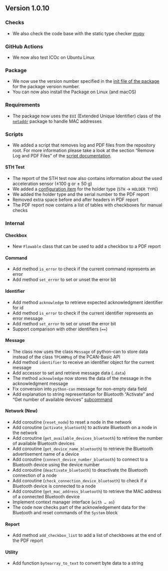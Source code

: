 ## Version 1.0.10

### Checks

- We also check the code base with the static type checker [mypy](https://mypy.readthedocs.io)

### GitHub Actions

- We now also test ICOc on Ubuntu Linux

### Package

- We now use the version number specified in the [init file of the package](https://github.com/MyTooliT/ICOc/blob/5490bce1/mytoolit/__init__.py) for the package version number.
- You can now also install the Package on Linux (and macOS)

### Requirements

- The package now uses the `EUI` (Extended Unique Identifier) class of the [`netaddr`](https://netaddr.readthedocs.io) package to handle MAC addresses

### Scripts

- We added a script that removes log and PDF files from the repository root. For more information please take a look at the section “Remove Log and PDF Files” of the [script documentation](https://github.com/MyTooliT/ICOc/blob/5490bce1/Documentation/Scripts.md).

#### STH Test

- The report of the STH test now also contains information about the used acceleration sensor (±100 g or ± 50 g)
- We added a [configuration item](https://github.com/MyTooliT/ICOc/blob/5490bce1/mytoolit/config/config.yaml) for the holder type (`STH` → `HOLDER TYPE`)
- We added the holder type and the serial number to the PDF report
- Removed extra space before and after headers in PDF report
- The PDF report now contains a list of tables with checkboxes for manual checks

### Internal

#### Checkbox

- New `Flowable` class that can be used to add a checkbox to a PDF report

#### Command

- Add method `is_error` to check if the current command represents an error
- Add method `set_error` to set or unset the error bit

#### Identifier

- Add method `acknowledge` to retrieve expected acknowledgment identifier for id
- Add method `is_error` to check if the current identifier represents an error message
- Add method `set_error` to set or unset the error bit
- Support comparison with other identifiers (`==`)

#### Message

- The class now uses the class `Message` of python-can to store data instead of the class `TPCANMsg` of the PCAN-Basic API
- Add method `identifier` to receive an identifier object for the current message
- Add accessor to set and retrieve message data (`.data`)
- The method `acknowledge` now stores the data of the message in the acknowledgment message
- Fix conversion into `python-can` message for non-empty data field
- Add explanation to string representation for Bluetooth “Activate” and “Get number of available devices” [subcommand](https://mytoolit.github.io/Documentation/#value:bluetooth-subcommand)

#### Network (New)

- Add coroutine (`reset_node`) to reset a node in the network
- Add coroutine (`activate_bluetooth`) to activate Bluetooth on a node in the network
- Add coroutine (`get_available_devices_bluetooth`) to retrieve the number of available Bluetooth devices
- Add coroutine (`get_device_name_bluetooth`) to retrieve the Bluetooth advertisement name of a device
- Add coroutine (`connect_device_number_bluetooth`) to connect to a Bluetooth device using the device number
- Add coroutine (`deactivate_bluetooth`) to deactivate the Bluetooth connection of a node
- Add coroutine (`check_connection_device_bluetooth`) to check if a Bluetooth device is connected to a node
- Add coroutine (`get_mac_address_bluetooth`) to retrieve the MAC address of a connected Bluetooth device
- Implement context manager interface (`with … as`)
- The code now checks part of the acknowledgement data for the Bluetooth and reset commands of the `System` block

#### Report

- Add method `add_checkbox_list` to add a list of checkboxes at the end of the PDF report

#### Utility

- Add function `bytearray_to_text` to convert byte data to a string
